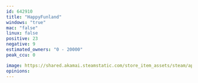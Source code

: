 ```yaml
---
id: 642910
title: "HappyFunland"
windows: "true"
mac: "false"
linux: false
positive: 23
negative: 9
estimated_owners: "0 - 20000"
peak_ccu: 0

image: https://shared.akamai.steamstatic.com/store_item_assets/steam/apps/642910/header.jpg?t=1711069237
opinions:
---
```

